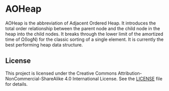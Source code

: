 # AOHeap
AOHeap is the abbreviation of Adjacent Ordered Heap. 
It introduces the total order relationship between the parent node and the child node in the heap into the child nodes. 
It breaks through the lower limit of the amortized time of Ω(logN) for the classic sorting of a single element.
It is currently the best performing heap data structure.

## License
This project is licensed under the Creative Commons Attribution-NonCommercial-ShareAlike 4.0 International License. See the [LICENSE](LICENSE) file for details.



